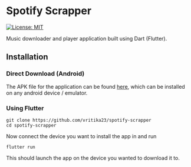 # Spotify Scrapper
[![License: MIT](https://img.shields.io/badge/License-MIT-yellow.svg)](https://opensource.org/licenses/MIT)

Music downloader and player application built using Dart (Flutter).

## Installation 

### Direct Download (Android)

The APK file for the application can be found [here](https://drive.google.com/file/d/1XIZpzIyKp0tj-zhMIj7LuPyzfuJas14T/), which can be installed on any android device / emulator.

### Using Flutter 

```shell
git clone https://github.com/vritika23/spotify-scrapper
cd spotify-scrapper
```

Now connect the device you want to install the app in and run 

```shell
flutter run
```

This should launch the app on the device you wanted to download it to.


